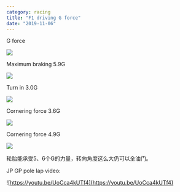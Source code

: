 ```yaml
---
category: racing
title: "F1 driving G force"
date: "2019-11-06"
---
```


G force 

![](https://i.imgur.com/8omGrnt.png)

Maximum braking 5.9G 

![](https://i.imgur.com/ITum5mn.png)

Turn in 3.0G 

![](https://i.imgur.com/IPgAWrz.png)

Cornering force 3.6G 

![](https://i.imgur.com/7bOapvl.png)

Cornering force 4.9G 

![](https://i.imgur.com/8ZY0ivl.png)

轮胎能承受5、6个G的力量，转向角度这么大仍可以全油门。

JP GP pole lap video: 

![https://youtu.be/UoCca4kUTf4](https://youtu.be/UoCca4kUTf4)
